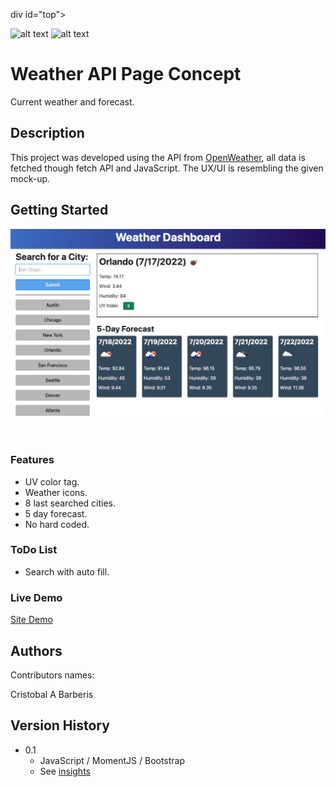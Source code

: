 div id="top"></div>

![alt text](https://img.shields.io/badge/ver.-0.1-green)
![alt text](https://img.shields.io/badge/status-passing-green)
# Weather API Page Concept

Current weather and forecast.


## Description

This project was developed using the API from [OpenWeather](https://openweathermap.org), all data is fetched though fetch API and JavaScript. The UX/UI is resembling the given mock-up. 
<br/>

## Getting Started

![alt text](https://github.com/brberis/cbr-weather-api/blob/main/Develop/assets/images/web.png)

<br/>

### Features

* UV color tag.
* Weather icons.
* 8 last searched cities.
* 5 day forecast.
* No hard coded.

### ToDo List 

* Search with auto fill.

### Live Demo  

[Site Demo](https://brberis.github.io/cbr-weather-api/Develop)


## Authors

Contributors names:

Cristobal A Barberis  


## Version History

* 0.1
    * JavaScript / MomentJS / Bootstrap
    * See [insights](https://github.com/brberis/cbr-weather-api/pulse)
